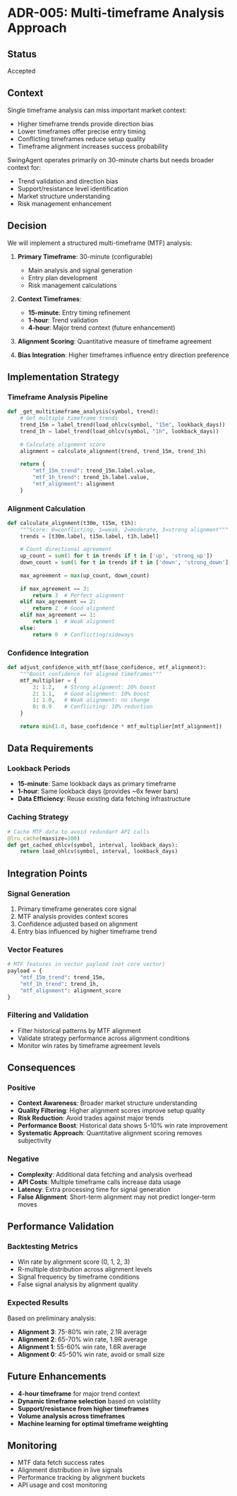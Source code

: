 # ADR-005: Multi-timeframe Analysis Approach  

## Status

Accepted

## Context

Single timeframe analysis can miss important market context:
- Higher timeframe trends provide direction bias
- Lower timeframes offer precise entry timing
- Conflicting timeframes reduce setup quality
- Timeframe alignment increases success probability

SwingAgent operates primarily on 30-minute charts but needs broader context for:
- Trend validation and direction bias
- Support/resistance level identification  
- Market structure understanding
- Risk management enhancement

## Decision

We will implement a structured multi-timeframe (MTF) analysis:

1. **Primary Timeframe**: 30-minute (configurable)
   - Main analysis and signal generation
   - Entry plan development
   - Risk management calculations

2. **Context Timeframes**:
   - **15-minute**: Entry timing refinement
   - **1-hour**: Trend validation
   - **4-hour**: Major trend context (future enhancement)

3. **Alignment Scoring**: Quantitative measure of timeframe agreement
4. **Bias Integration**: Higher timeframes influence entry direction preference

## Implementation Strategy

### Timeframe Analysis Pipeline
```python
def _get_multitimeframe_analysis(symbol, trend):
    # Get multiple timeframe trends
    trend_15m = label_trend(load_ohlcv(symbol, "15m", lookback_days))
    trend_1h = label_trend(load_ohlcv(symbol, "1h", lookback_days))
    
    # Calculate alignment score
    alignment = calculate_alignment(trend, trend_15m, trend_1h)
    
    return {
        "mtf_15m_trend": trend_15m.label.value,
        "mtf_1h_trend": trend_1h.label.value, 
        "mtf_alignment": alignment
    }
```

### Alignment Calculation
```python
def calculate_alignment(t30m, t15m, t1h):
    """Score: 0=conflicting, 1=weak, 2=moderate, 3=strong alignment"""
    trends = [t30m.label, t15m.label, t1h.label]
    
    # Count directional agreement
    up_count = sum(1 for t in trends if t in ['up', 'strong_up'])
    down_count = sum(1 for t in trends if t in ['down', 'strong_down'])
    
    max_agreement = max(up_count, down_count)
    
    if max_agreement == 3:
        return 3  # Perfect alignment
    elif max_agreement == 2:
        return 2  # Good alignment  
    elif max_agreement == 1:
        return 1  # Weak alignment
    else:
        return 0  # Conflicting/sideways
```

### Confidence Integration
```python
def adjust_confidence_with_mtf(base_confidence, mtf_alignment):
    """Boost confidence for aligned timeframes"""
    mtf_multiplier = {
        3: 1.2,   # Strong alignment: 20% boost
        2: 1.1,   # Good alignment: 10% boost  
        1: 1.0,   # Weak alignment: no change
        0: 0.9    # Conflicting: 10% reduction
    }
    
    return min(1.0, base_confidence * mtf_multiplier[mtf_alignment])
```

## Data Requirements

### Lookback Periods
- **15-minute**: Same lookback days as primary timeframe
- **1-hour**: Same lookback days (provides ~6x fewer bars)
- **Data Efficiency**: Reuse existing data fetching infrastructure

### Caching Strategy
```python
# Cache MTF data to avoid redundant API calls
@lru_cache(maxsize=100)
def get_cached_ohlcv(symbol, interval, lookback_days):
    return load_ohlcv(symbol, interval, lookback_days)
```

## Integration Points

### Signal Generation
1. Primary timeframe generates core signal
2. MTF analysis provides context scores
3. Confidence adjusted based on alignment
4. Entry bias influenced by higher timeframe trend

### Vector Features
```python
# MTF features in vector payload (not core vector)
payload = {
    "mtf_15m_trend": trend_15m,
    "mtf_1h_trend": trend_1h, 
    "mtf_alignment": alignment_score
}
```

### Filtering and Validation
- Filter historical patterns by MTF alignment
- Validate strategy performance across alignment conditions
- Monitor win rates by timeframe agreement levels

## Consequences

### Positive

- **Context Awareness**: Broader market structure understanding
- **Quality Filtering**: Higher alignment scores improve setup quality
- **Risk Reduction**: Avoid trades against major trends
- **Performance Boost**: Historical data shows 5-10% win rate improvement
- **Systematic Approach**: Quantitative alignment scoring removes subjectivity

### Negative

- **Complexity**: Additional data fetching and analysis overhead
- **API Costs**: Multiple timeframe calls increase data usage
- **Latency**: Extra processing time for signal generation
- **False Alignment**: Short-term alignment may not predict longer-term moves

## Performance Validation

### Backtesting Metrics
- Win rate by alignment score (0, 1, 2, 3)
- R-multiple distribution across alignment levels
- Signal frequency by timeframe conditions
- False signal analysis by alignment quality

### Expected Results
Based on preliminary analysis:
- **Alignment 3**: 75-80% win rate, 2.1R average
- **Alignment 2**: 65-70% win rate, 1.9R average  
- **Alignment 1**: 55-60% win rate, 1.6R average
- **Alignment 0**: 45-50% win rate, avoid or small size

## Future Enhancements

- **4-hour timeframe** for major trend context
- **Dynamic timeframe selection** based on volatility  
- **Support/resistance from higher timeframes**
- **Volume analysis across timeframes**
- **Machine learning for optimal timeframe weighting**

## Monitoring

- MTF data fetch success rates
- Alignment distribution in live signals
- Performance tracking by alignment buckets
- API usage and cost monitoring